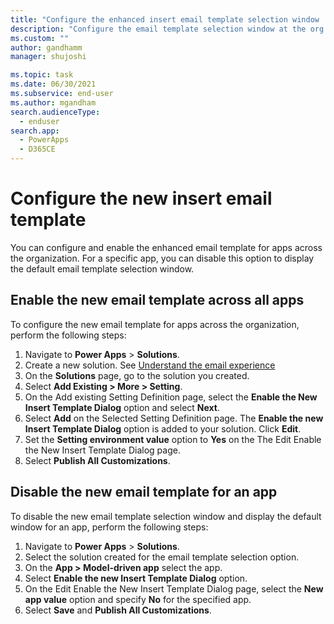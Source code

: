 ```yaml
---
title: "Configure the enhanced insert email template selection window | MicrosoftDocs"
description: "Configure the email template selection window at the org level or app."
ms.custom: ""
author: gandhamm
manager: shujoshi

ms.topic: task
ms.date: 06/30/2021
ms.subservice: end-user
ms.author: mgandham
search.audienceType: 
  - enduser
search.app: 
  - PowerApps
  - D365CE
---
```

# Configure the new insert email template
 
You can configure and enable the enhanced email template for apps across the organization.  For a specific app, you can disable this option to display the default email template selection window. 

## Enable the new email template across all apps

To configure the new email template for apps across the organization, perform the following steps:

1. Navigate to **Power Apps** > **Solutions**.
1. Create a new solution. See [Understand the email experience](../maker/data-platform/create-solution.md)
1. On the **Solutions** page, go to the solution you created.
1. Select **Add Existing > More > Setting**.
1. On the Add existing Setting Definition page, select the **Enable the New Insert Template Dialog** option and select **Next**.
1. Select **Add** on the Selected Setting Definition page. The **Enable the new Insert Template Dialog** option is added to your solution. Click **Edit**.
1. Set the **Setting environment value** option to **Yes** on the The Edit Enable the New Insert Template Dialog page.
1. Select **Publish All Customizations**.

## Disable the new email template for an app

To disable the new email template selection window and display the default window for an app, perform the following steps:

1. Navigate to **Power Apps** > **Solutions**.
1. Select the solution created for the email template selection option.
1. On the **App > Model-driven app** select the app.
1. Select **Enable the new Insert Template Dialog** option.
1. On the Edit Enable the New Insert Template Dialog page, select the **New app value** option and specify **No** for the specified app.
1. Select **Save** and **Publish All Customizations**.
